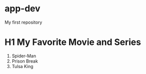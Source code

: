 # app-dev
My first repository
# H1 My Favorite Movie and Series
1. Spider-Man
2. Prison Break
3. Tulsa King
